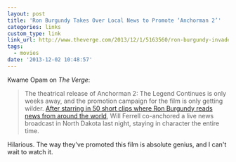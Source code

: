 ```yaml
---
layout: post
title: 'Ron Burgundy Takes Over Local News to Promote ‘Anchorman 2’'
categories: links
custom_type: link
link_url: http://www.theverge.com/2013/12/1/5163560/ron-burgundy-invades-local-news-to-promote-anchorman-2
tags:
  - movies
date: '2013-12-02 10:48:57'
---
```

Kwame Opam on *The Verge*:

>The theatrical release of Anchorman 2: The Legend Continues is only weeks away, and the promotion campaign for the film is only getting wilder. [After starring in 50 short clips where Ron Burgundy reads news from around the world](http://www.theverge.com/2013/11/25/5143208/anchorman-2-targets-the-social-web-with-more-than-50-short-videos), Will Ferrell co-anchored a live news broadcast in North Dakota last night, staying in character the entire time.

Hilarious. The way they've promoted this film is absolute genius, and I can't wait to watch it.